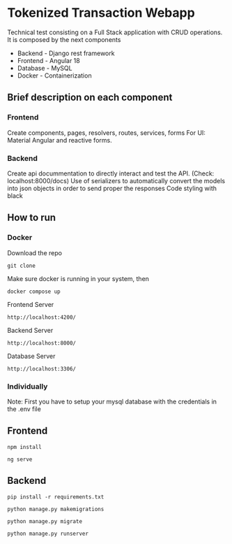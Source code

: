 # Tokenized Transaction Webapp
Technical test consisting on a Full Stack application with CRUD operations. It is composed by the next components

* Backend - Django rest framework
* Frontend - Angular 18
* Database - MySQL
* Docker - Containerization

## Brief description on each component

### Frontend



Create components, pages, resolvers, routes, services, forms
For UI: Material Angular and reactive forms.

### Backend

Create api docummentation to directly interact and test the API. (Check: localhost:8000/docs)
Use of serializers to automatically convert the models into json objects in order to send proper the responses
Code styling with black

## How to run

### Docker

Download the repo
```
git clone 
```
Make sure docker is running in your system, then

```
docker compose up
```

Frontend Server 

```
http://localhost:4200/
```

Backend Server 

```
http://localhost:8000/
```
Database Server 

```
http://localhost:3306/
```


### Individually

Note: First you have to setup your mysql database with the credentials in the .env file

## Frontend

```
npm install
```

```
ng serve
```
## Backend

```
pip install -r requirements.txt
```


```
python manage.py makemigrations
```

```
python manage.py migrate
```

```
python manage.py runserver
```
